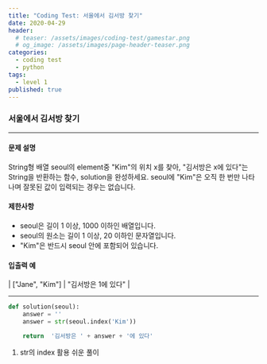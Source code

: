 ```yaml
---
title: "Coding Test: 서울에서 김서방 찾기"
date: 2020-04-29
header:
  # teaser: /assets/images/coding-test/gamestar.png
  # og_image: /assets/images/page-header-teaser.png
categories:
  - coding test
  - python
tags:
  - level 1
published: true
---
```


### 서울에서 김서방 찾기

---

#### 문제 설명

String형 배열 seoul의 element중 "Kim"의 위치 x를 찾아, "김서방은 x에 있다"는 String을 반환하는 함수, solution을 완성하세요. seoul에 "Kim"은 오직 한 번만 나타나며 잘못된 값이 입력되는 경우는 없습니다.

#### 제한사항

- seoul은 길이 1 이상, 1000 이하인 배열입니다.
- seoul의 원소는 길이 1 이상, 20 이하인 문자열입니다.
- "Kim"은 반드시 seoul 안에 포함되어 있습니다.

#### 입출력 예

| ["Jane", "Kim"] | "김서방은 1에 있다" |

---

```python
def solution(seoul):
    answer = ''
    answer = str(seoul.index('Kim'))

    return  '김서방은 ' + answer + '에 있다'


```

1. str의 index 활용 쉬운 풀이
